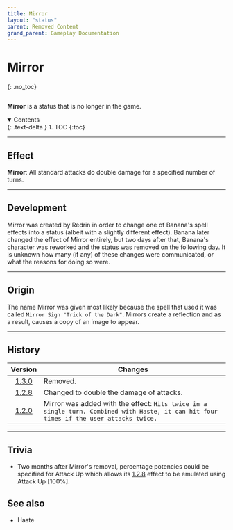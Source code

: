 ```yaml
---
title: Mirror
layout: "status"
parent: Removed Content
grand_parent: Gameplay Documentation
---
```


# Mirror
{: .no_toc}

<div class="row">
<div class="column content" markdown="1">

**Mirror** is a status that is no longer in the game.

</div>
<div class="column toc" markdown="1">
<details open markdown="block">
<summary>
Contents
</summary>
{: .text-delta }
1. TOC
{:toc}
</details>
</div>
</div> 

---

## Effect

**Mirror**: All standard attacks do double damage for a specified number of turns.

---

## Development

Mirror was created by Redrin in order to change one of Banana's spell effects into a status (albeit with a slightly different effect). Banana later changed the effect of Mirror entirely, but two days after that, Banana's character was reworked and the status was removed on the following day. It is unknown how many (if any) of these changes were communicated, or what the reasons for doing so were.

---

## Origin

The name Mirror was given most likely because the spell that used it was called `Mirror Sign "Trick of the Dark"`. Mirrors create a reflection and as a result, causes a copy of an image to appear.

---

## History

| Version | Changes |
| :---: | --- |
| [1.3.0](/game/changelog/v1.html#v1.3.0) | Removed. |
| [1.2.8](/game/changelog/v1.html#v1.2.8) | Changed to double the damage of attacks. |
| [1.2.0](/game/changelog/v1.html#v1.2.0) | Mirror was added with the effect: `Hits twice in a single turn. Combined with Haste, it can hit four times if the user attacks twice.` |

---

## Trivia

- Two months after Mirror's removal, percentage potencies could be specified for Attack Up which allows its [1.2.8](/game/changelog/v1.html#v1.2.8) effect to be emulated using Attack Up [100%].

## See also

- Haste